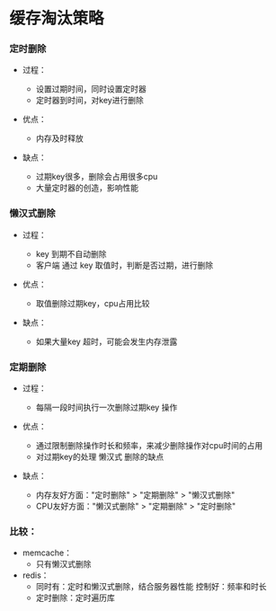 # 缓存淘汰策略
### 定时删除
- 过程：
    - 设置过期时间，同时设置定时器
    - 定时器到时间，对key进行删除

- 优点：
    - 内存及时释放
- 缺点：
    - 过期key很多，删除会占用很多cpu
    - 大量定时器的创造，影响性能

### 懒汉式删除
- 过程：
    - key 到期不自动删除
    - 客户端 通过 key 取值时，判断是否过期，进行删除

- 优点：
    - 取值删除过期key，cpu占用比较

- 缺点：
    - 如果大量key 超时，可能会发生内存泄露


### 定期删除
- 过程：
    - 每隔一段时间执行一次删除过期key 操作
- 优点：
    - 通过限制删除操作时长和频率，来减少删除操作对cpu时间的占用
    - 对过期key的处理 懒汉式 删除的缺点

- 缺点：
    - 内存友好方面："定时删除" > "定期删除" >  "懒汉式删除"
    - CPU友好方面："懒汉式删除" > "定期删除" > "定时删除"



### 比较：
- memcache：
    - 只有懒汉式删除
- redis：
    - 同时有：定时和懒汉式删除，结合服务器性能 控制好：频率和时长
    - 定时删除：定时遍历库

